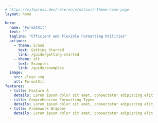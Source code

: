 ```yaml
---
# https://vitepress.dev/reference/default-theme-home-page
layout: home

hero:
  name: "FormatKit"
  text: ""
  tagline: "Efficient and Flexible Formatting Utilities"
  actions:
    - theme: brand
      text: Getting Started
      link: /guide/getting-started
    - theme: alt
      text: Examples
      link: /guide/examples
  image:
    src: /logo.svg
    alt: FormatKit
features:
  - title: Feature A
    details: Lorem ipsum dolor sit amet, consectetur adipiscing elit
  - title: Comprehensive Formatting Types
    details: Lorem ipsum dolor sit amet, consectetur adipiscing elit
  - title: Framework Wrapper
    details: Lorem ipsum dolor sit amet, consectetur adipiscing elit
---
```


